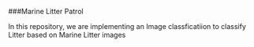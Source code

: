 ###Marine Litter Patrol

In this repository, we are implementing an Image classficatiion to classify Litter based on Marine Litter images
